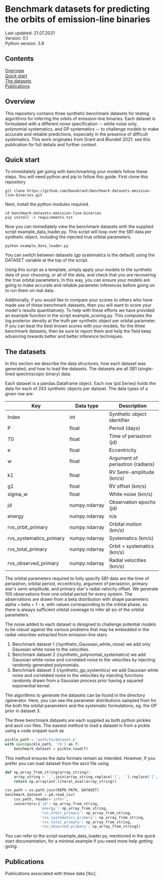# Benchmark datasets for predicting the orbits of emission-line binaries

Last updated: 21.07.2021<br>
Version: 0.1<br>
Python version: 3.8<br>

## Contents
[Overview](#overview)<br>
[Quick start](#quick-start)<br>
[The datasets](#the-datasets)<br>
[Publications](#publications)<br>

## Overview
This repository contains three synthetic benchmark datasets for testing
algorithms for inferring the orbits of emission-line binaries. Each dataset 
is formulated with a different noise specification -- white noise only, 
polynomial systematics, and GP systematics -- to challenge models to 
make accurate and reliable predictions, especially in the presence of 
difficult systematics. This work originates from Grant and Blundell 2021: see 
this publication for full details and further context.

## Quick start
To immediately get going with benchmarking your models follow these steps. 
You will need python and pip to follow this guide. First clone this repository
```
git clone https://github.com/DavoGrant/benchmark-datasets-emission-line-binaries.git
```
Next, install the python modules required.
```
cd benchmark-datasets-emission-line-binaries
pip install -r requirements.txt
```
Now you can immediately view the benchmark datasets with the supplied script 
example_data_loader.py. This script will loop over the SB1 data per synthetic 
object, including the injected true orbital parameters.
```
python example_data_loader.py
```
You can switch between datasets (gp systematics is the default) using the DATASET 
variable at the top of the script. 

Using this script as a template, simply apply your models to the synthetic data 
of your choosing, or all of the data, and check that you are recovering the true 
orbital parameters. In this way, you can ensure your models are going to make 
accurate and reliable parameter inferences before going on to run them on real data.

Additionally, if you would like to compare your scores to others who have made use 
of these benchmark datasets, then you will want to score your model's results 
quantitatively. To help with these efforts we have provided an example function in
the script example_scoring.py. This computes the log posterior density at the truth
per synthetic object per orbital parameter. If you can beat the best known scores with 
your models, for the three benchmark datasets, then be sure to report them and help the
field keep advancing towards better and better inference techniques.

## The datasets
In this section we describe the data structures, how each dataset was generated, and 
how to load the datasets. The datasets are all SB1 (single-lined spectroscopic binary) 
data.

Each dataset is a pandas.Dataframe object. Each row (pd.Series) holds the data for each 
of 243 synthetic objects per dataset. The data types of a given row are:

| Key | Data type | Description |
| ------------- | ------------- | ------------- |
| Index  | int  |  Synthetic object identifier
| P  | float  |  Period (days)  |
| T0  | float  | Time of periastron (jd)  |
| e  | float  |  Eccentricity  |
| w  | float  |  Argument of periastron (radians)  |
| k1  | float  |  RV Semi-amplitude (km/s)  |
| g1  | float  |  RV offset (km/s)  |
| sigma_w  | float  |  White noise (km/s)  |
| jd  | numpy.ndarray  |  Observation epochs (jd)  |
| energy  | numpy.ndarray  |  n/a  |
| rvs_orbit_primary  | numpy.ndarray  |  Orbital motion (km/s)  |
| rvs_systematics_primary  | numpy.ndarray  |  Systematics (km/s)  |
| rvs_total_primary  | numpy.ndarray  |  Orbit + systematics (km/s)  |
| rvs_observed_primary  | numpy.ndarray  |  Radial velocities (km/s)  |

The orbital parameters required to fully specify SB1 data are the time of periastron, 
orbital period, eccentricity, argument of periastron, primary star's semi-amplitude, 
and primary star's radial velocity offset. We generate 100 observations from one 
orbital period for every system. The observations are drawn from a beta distribution with 
shape parameters alpha = beta = 1 - e, with values corresponding to the orbital phase, so 
there is always sufficient orbital coverage to infer all six of the orbital parameters.

The noise added to each dataset is designed to challenge potential models to be robust 
against the various problems that may be embedded in the radial velocities extracted 
from emission-line stars:
1. Benchmark dataset 1 (/synthetic_Gaussian_white_noise) we add only Gaussian white noise 
to the velocities.
1. Benchmark dataset 2 (/synthetic_polynomial_systematics) we add Gaussian white noise and 
correlated noise to the velocities by injecting randomly generated polynomials.
1. Benchmark dataset 3 (/synthetic_gp_systemtics) we add Gaussian white noise and 
correlated noise to the velocities by injecting functions randomly drawn from a 
Gaussian process prior having a squared exponential kernel.

The algorithms to generate the datasets can be found in the directory /generator. Here, 
you can see the parameter distributions sampled from for the both the orbital parameters 
and the systematic formulations, eg. the GP prior in dataset 3.

The three benchmark datasets are each supplied as both python pickles and ascii 
csv files. The easiest method to load a dataset is from a pickle using a code snippet 
such as
```python
pickle_path = 'path/to/dataset.p'
with open(pickle_path, 'rb') as f:
    benchmark_dataset = pickle.load(f)
```
This method ensures the data formats remain as intended. However, if you prefer you 
can load dataset from the ascii file using
```python
def np_array_from_string(array_string):
    array_string = ','.join(array_string.replace('[', '').replace(']', '').split())
    return np.array(ast.literal_eval(array_string))

csv_path = os.path.join(REPO_PATH, DATASET)
benchmark_dataset = pd.read_csv(
    csv_path, header='infer',
    converters={'jd': np_array_from_string,
                'energy': np_array_from_string,
                'rvs_orbit_primary': np_array_from_string,
                'rvs_systematics_primary': np_array_from_string,
                'rvs_total_primary': np_array_from_string,
                'rvs_observed_primary': np_array_from_string})
```
You can refer to the script example_data_loader.py, mentioned in the quick start 
documentation, for a minimal example if you need more help getting going.

## Publications
Publications associated with these data [tbc].
